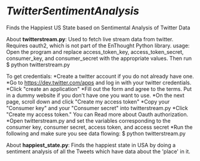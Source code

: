 *TwitterSentimentAnalysis*
========================

Finds the Happiest US State based on Sentimental Analysis of Twitter Data

About **twitterstream.py**: Used to fetch live stream data from twitter. Requires oauth2, which is not part of the EnThought Python library. usage: Open the program and replace access_token_key, access_token_secret, consumer_key, and consumer_secret with the appropriate values. Then run $ python twitterstream.py 

To get credentials:
*Create a twitter account if you do not already have one.
*Go to https://dev.twitter.com/apps and log in with your twitter credentials.
*Click "create an application"
*Fill out the form and agree to the terms. Put in a dummy website if you don't have one you want to use.
*On the next page, scroll down and click "Create my access token"
*Copy your "Consumer key" and your "Consumer secret" into twitterstream.py
*Click "Create my access token." You can Read more about Oauth authorization.
*Open twitterstream.py and set the variables corresponding to the consumer key, consumer secret, access token, and access secret
*Run the following and make sure you see data flowing: $ python twitterstream.py

About **happiest_state.py**: Finds the happiest state in USA by doing a sentiment analysis of all the Tweets which have data about the 'place' in it. 